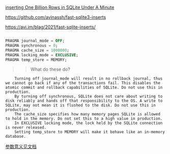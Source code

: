 
[inserting One Billion Rows in SQLite Under A Minute](https://www.reddit.com/r/rust/comments/omsar3/inserting_one_billion_rows_in_sqlite_under_a/)

https://github.com/avinassh/fast-sqlite3-inserts


https://avi.im/blag/2021/fast-sqlite-inserts/
~~~sql

PRAGMA journal_mode = OFF;
PRAGMA synchronous = 0;
PRAGMA cache_size = 1000000;
PRAGMA locking_mode = EXCLUSIVE;
PRAGMA temp_store = MEMORY;
~~~
>> What do these do?

        Turning off journal_mode will result in no rollback journal, thus we cannot go back if any of the transactions fail. This disables the atomic commit and rollback capabilities of SQLite. Do not use this in production.
        By turning off synchronous, SQLite does not care about writing to disk reliably and hands off that responsibility to the OS. A write to SQLite, may not mean it is flushed to the disk. Do not use this in production.
        The cache_size specifies how many memory pages SQLite is allowed to hold in the memory. Do not set this to a high value in production.
        In EXCLUSIVE locking mode, the lock held by the SQLite connection is never released.
        Setting temp_store to MEMORY will make it behave like an in-memory database.


[参数意义见文档](https://www.sqlite.org/pragma.html)


